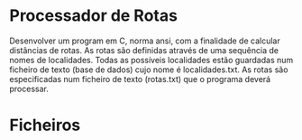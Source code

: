# Processador de Rotas
Desenvolver um program em C, norma ansi, com a finalidade de calcular distâncias de rotas. As rotas são definidas através de uma sequência de nomes de localidades. Todas as possíveis localidades estão guardadas num ficheiro de texto (base de dados) cujo nome é localidades.txt. As rotas são especificadas num ficheiro de texto (rotas.txt) que o programa deverá processar.

# Ficheiros

